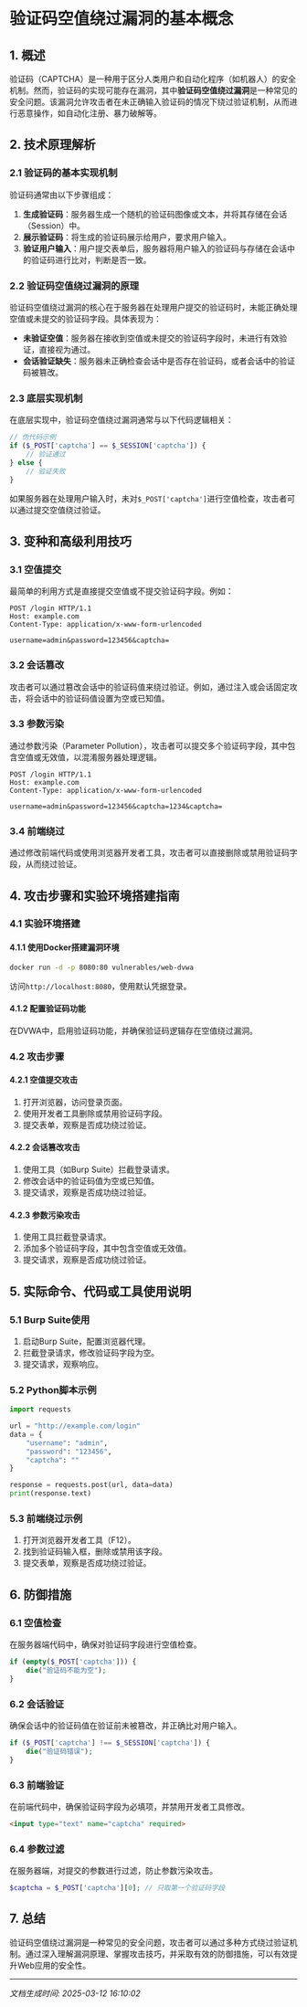 # 验证码空值绕过漏洞的基本概念

## 1. 概述

验证码（CAPTCHA）是一种用于区分人类用户和自动化程序（如机器人）的安全机制。然而，验证码的实现可能存在漏洞，其中**验证码空值绕过漏洞**是一种常见的安全问题。该漏洞允许攻击者在未正确输入验证码的情况下绕过验证机制，从而进行恶意操作，如自动化注册、暴力破解等。

## 2. 技术原理解析

### 2.1 验证码的基本实现机制

验证码通常由以下步骤组成：

1. **生成验证码**：服务器生成一个随机的验证码图像或文本，并将其存储在会话（Session）中。
2. **展示验证码**：将生成的验证码展示给用户，要求用户输入。
3. **验证用户输入**：用户提交表单后，服务器将用户输入的验证码与存储在会话中的验证码进行比对，判断是否一致。

### 2.2 验证码空值绕过漏洞的原理

验证码空值绕过漏洞的核心在于服务器在处理用户提交的验证码时，未能正确处理空值或未提交的验证码字段。具体表现为：

- **未验证空值**：服务器在接收到空值或未提交的验证码字段时，未进行有效验证，直接视为通过。
- **会话验证缺失**：服务器未正确检查会话中是否存在验证码，或者会话中的验证码被篡改。

### 2.3 底层实现机制

在底层实现中，验证码空值绕过漏洞通常与以下代码逻辑相关：

```php
// 伪代码示例
if ($_POST['captcha'] == $_SESSION['captcha']) {
    // 验证通过
} else {
    // 验证失败
}
```

如果服务器在处理用户输入时，未对`$_POST['captcha']`进行空值检查，攻击者可以通过提交空值绕过验证。

## 3. 变种和高级利用技巧

### 3.1 空值提交

最简单的利用方式是直接提交空值或不提交验证码字段。例如：

```http
POST /login HTTP/1.1
Host: example.com
Content-Type: application/x-www-form-urlencoded

username=admin&password=123456&captcha=
```

### 3.2 会话篡改

攻击者可以通过篡改会话中的验证码值来绕过验证。例如，通过注入或会话固定攻击，将会话中的验证码值设置为空或已知值。

### 3.3 参数污染

通过参数污染（Parameter Pollution），攻击者可以提交多个验证码字段，其中包含空值或无效值，以混淆服务器处理逻辑。

```http
POST /login HTTP/1.1
Host: example.com
Content-Type: application/x-www-form-urlencoded

username=admin&password=123456&captcha=1234&captcha=
```

### 3.4 前端绕过

通过修改前端代码或使用浏览器开发者工具，攻击者可以直接删除或禁用验证码字段，从而绕过验证。

## 4. 攻击步骤和实验环境搭建指南

### 4.1 实验环境搭建

#### 4.1.1 使用Docker搭建漏洞环境

```bash
docker run -d -p 8080:80 vulnerables/web-dvwa
```

访问`http://localhost:8080`，使用默认凭据登录。

#### 4.1.2 配置验证码功能

在DVWA中，启用验证码功能，并确保验证码逻辑存在空值绕过漏洞。

### 4.2 攻击步骤

#### 4.2.1 空值提交攻击

1. 打开浏览器，访问登录页面。
2. 使用开发者工具删除或禁用验证码字段。
3. 提交表单，观察是否成功绕过验证。

#### 4.2.2 会话篡改攻击

1. 使用工具（如Burp Suite）拦截登录请求。
2. 修改会话中的验证码值为空或已知值。
3. 提交请求，观察是否成功绕过验证。

#### 4.2.3 参数污染攻击

1. 使用工具拦截登录请求。
2. 添加多个验证码字段，其中包含空值或无效值。
3. 提交请求，观察是否成功绕过验证。

## 5. 实际命令、代码或工具使用说明

### 5.1 Burp Suite使用

1. 启动Burp Suite，配置浏览器代理。
2. 拦截登录请求，修改验证码字段为空。
3. 提交请求，观察响应。

### 5.2 Python脚本示例

```python
import requests

url = "http://example.com/login"
data = {
    "username": "admin",
    "password": "123456",
    "captcha": ""
}

response = requests.post(url, data=data)
print(response.text)
```

### 5.3 前端绕过示例

1. 打开浏览器开发者工具（F12）。
2. 找到验证码输入框，删除或禁用该字段。
3. 提交表单，观察是否成功绕过验证。

## 6. 防御措施

### 6.1 空值检查

在服务器端代码中，确保对验证码字段进行空值检查。

```php
if (empty($_POST['captcha'])) {
    die("验证码不能为空");
}
```

### 6.2 会话验证

确保会话中的验证码值在验证前未被篡改，并正确比对用户输入。

```php
if ($_POST['captcha'] !== $_SESSION['captcha']) {
    die("验证码错误");
}
```

### 6.3 前端验证

在前端代码中，确保验证码字段为必填项，并禁用开发者工具修改。

```html
<input type="text" name="captcha" required>
```

### 6.4 参数过滤

在服务器端，对提交的参数进行过滤，防止参数污染攻击。

```php
$captcha = $_POST['captcha'][0]; // 只取第一个验证码字段
```

## 7. 总结

验证码空值绕过漏洞是一种常见的安全问题，攻击者可以通过多种方式绕过验证机制。通过深入理解漏洞原理、掌握攻击技巧，并采取有效的防御措施，可以有效提升Web应用的安全性。

---

*文档生成时间: 2025-03-12 16:10:02*
